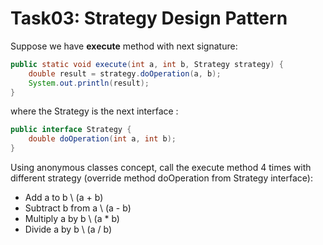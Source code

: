 # Task03: Strategy Design Pattern 

Suppose we have **execute** method with next signature:
````java
public static void execute(int a, int b, Strategy strategy) {
    double result = strategy.doOperation(a, b);
    System.out.println(result);
}
````

where the Strategy is the next interface :
````java
public interface Strategy {
    double doOperation(int a, int b);
}
````

Using anonymous classes concept, call the execute method 4 times with different strategy (override method doOperation from Strategy interface):

* Add a to b   \\   (a + b)
* Subtract b from a   \\   (a - b)
* Multiply a by b   \\   (a * b)
* Divide a by b   \\   (a / b)